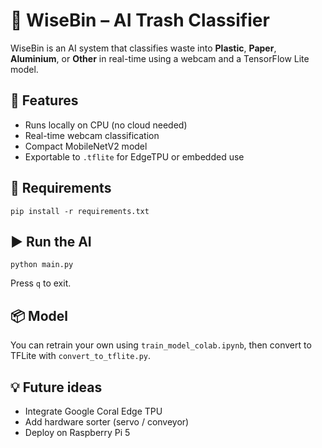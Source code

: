 # 🧠 WiseBin – AI Trash Classifier

WiseBin is an AI system that classifies waste into **Plastic**, **Paper**, **Aluminium**, or **Other** in real-time using a webcam and a TensorFlow Lite model.

## 🚀 Features
- Runs locally on CPU (no cloud needed)
- Real-time webcam classification
- Compact MobileNetV2 model
- Exportable to `.tflite` for EdgeTPU or embedded use

## 🧰 Requirements
```
pip install -r requirements.txt
```

## ▶️ Run the AI
```
python main.py
```

Press `q` to exit.

## 📦 Model
You can retrain your own using `train_model_colab.ipynb`, then convert to TFLite with `convert_to_tflite.py`.

## 💡 Future ideas
- Integrate Google Coral Edge TPU  
- Add hardware sorter (servo / conveyor)  
- Deploy on Raspberry Pi 5
